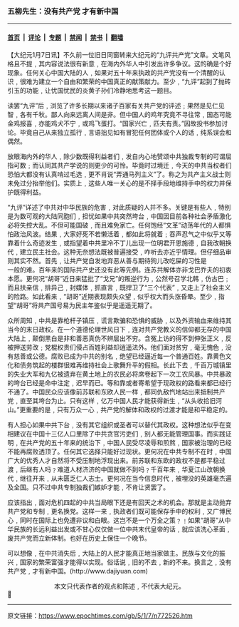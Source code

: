 ### 五柳先生：没有共产党 才有新中国

---

#### [首页](../../../..?n772526) &nbsp;|&nbsp; [评论](../../../../../epoch-comment?n772526) &nbsp;|&nbsp; [专题](../../../../../epoch-special?n772526) &nbsp;|&nbsp; [禁闻](../../../../../epoch-news?n772526) &nbsp;|&nbsp; [禁书](../../../../../books?n772526) &nbsp;|&nbsp; [翻墙](https://github.com/gfw-breaker/nogfw/blob/master/README.md?n772526)


<div class="post_content" id="artbody" itemprop="articleBody">
 <!-- article content begin -->
 <p>
  【大纪元1月7日讯】不久前一位旧日同窗转来大纪元的“九评共产党”文章。文笔风格且不提﹐其内容说法很有新意﹐在海内外华人中引发出许多争议。这的确是个好现象。任何关心中国大陆的人﹐如果对五十年来执政的共产党没有一个清醒的认识﹐很难为建立一个自由和繁荣的中国真正的献策献力。至少﹐“九评”起到了抛砖引玉的功能﹐让忧国忧民的炎黄子孙们冷静地思考这一题目。
 </p>
 <p>
  读罢“九评”后﹐浏览了许多长期以来诸子百家有关共产党的评述﹔果然是见仁见智﹐各有千秋。鄙人向来远离人间是非。但中国人的鸡年究竟不寻往常﹐国态可能金鸡报喜﹐亦能鸡犬不宁﹐或鸡飞蛋打。“国家兴亡﹐匹夫有责。”因故投书参加讨论。毕竟自己从来独立孤行﹐言语拙见如有冒犯任何团体或个人的话﹐纯系误会和偶然。
 </p>
 <p>
  放眼海内外的华人﹐除少数既得利益者们﹐发自内心地赞颂中共独裁专制的可谓屈指可数﹔而认同其共产学说的则更少的可怜。毕竟时过境迁﹐今天的中共当权者们恐怕大都没有认真啃过毛选﹐更不肖说“弄通马列主义”了。称之为共产主义战士则未免过分抬举他们。实质上﹐这些人唯一关心的是不择手段地维持手中的权力并保护既得利益。
 </p>
 <p>
  “九评”详述了中共对中华民族的危害﹐对此质疑的人并不多。关键是有些人﹐特别是为数可观的大陆同胞们﹐担忧如果中共突然垮台﹐中国因目前各种社会矛盾激化必将失控大乱。不但可能国破﹐而且难免家亡。任何饱经“文革”动荡年代的人都惧怕政治风波。结果﹐大家好死不若懒活着﹐都如此将就着﹔吞声忍气之中似乎又等靠着什么奇迹发生﹐或指望着中共里冷不丁儿出现一位明君开恩施德﹐自我改朝换代﹐建立民主社会。这种无奈想法既被普遍接受﹐咋听去亦近乎情理。但仔细品审则其实不然。首先﹐让共产党自发地弃恶从善与期待狗儿改吃屎的习性是
  <br/>
  一般的难。百年来的国际共产史还没有此等先例。连苏共解体亦非戈巴乔夫的初衷本愿。更何况“胡哥”近日来猛批了“戈兄”的叛逆行为﹐公然号召学北韩﹐仿古巴﹔而且扶亲信﹐排异己﹐封媒体﹐抓直言﹐既捍卫了“三个代表”﹐又走上了社会主义的险路。如此看来﹐“胡哥”近期表现颇失众望﹐似乎权大而头涨昏晕。至少﹐指望“胡哥”将共产国号易为民主年鉴似乎是遥遥无期了。
 </p>
 <p>
  众所周知﹐中共是靠枪杆子镇压﹐谎言欺骗和恐惧的威胁﹐以及外资输血来维持其当今的末日政权。在一个道德伦理世风日下﹐连对共产党教义的信仰都无存的中国大陆上﹐颠倒黑白是非和善恶真伪不辨层出不穷。含冤上访的得不到伸张正义﹐反被押送劳改﹔党棍权贵们侵占百姓利益却逍遥法外。他们面对贫穷﹐毫无愧色﹐没有慈善或公德。腐败已成为中共的别名﹐绝望已经逼近每一个普通百姓。靠黄色文化和债务筑起的楼群很难再维持社会上歌舞升平的假相。长此下去﹐千百万城镇里的失业大军和九亿被遗弃在黄土地上的农民必将席卷起下一次工农风暴。中共暴政的垮台已经是命中注定﹐迟早而已。等和靠或者寄希望于现政权的路看来都已经行不通了。中国民众应该像前苏联和东欧人民一样﹐都同仇敌忾地站出来抵制共产党﹐直至其垮台为止。只有这样﹐亿万中国人民才能获得新生﹐“从头收拾旧河山。”更重要的是﹐只有万众一心﹐共产党的解体和政权的过渡才能是和平稳定的。
 </p>
 <p>
  有人担心如果中共下台﹐没有其它组织或圣者可以替代其政权。这种想法似乎在变相建议在中国十三亿人口里除了中共贪官污吏们﹐别人都无能管理国事。而实践证明﹐在共产党的五十年来的统治下﹐中国人民受尽凌辱和煎熬﹐国家被治理的已经不能再腐败透顶了。任何其它选择只能好过现状。更何况在中共专制不在时﹐中国广大的优秀人才自然将不受压制地浮现出来。前苏联和东欧的政权不是都平稳过渡﹐后继有人吗﹖难道人材济济的中国就做不到吗﹖千百年来﹐华夏江山改朝换代﹐继往开来﹐从未匮乏仁人志士。更何况在当今信息时代﹐被埋没的英雄毫杰遍及全国。只不过中共专制独裁们嫉妒才能﹐不肯让贤罢了。
 </p>
 <p>
  应该指出﹐面对危机四起的中共当局眼下还是有回天之术的机会。那就是主动抛弃共产党和专制﹐更名换党。这样一来﹐执政者们既可能保存手中的权利﹐又广博民心﹐同时在国际上也免遭非议和白眼。这岂不是一个万全之策﹖﹗如果“胡哥”从中华民族的长远利益出发或不甘心仅仅做一位中共末代皇帝的话﹐就应该洗心革面﹐废共产党而立新体制。也好在历史上保住一个晚节。
 </p>
 <p>
  可以想像﹐在中共消失后﹐大陆上的人民才能真正地当家做主。民族与文化的振兴﹐国家的繁荣富强才能得以实现。俗话说﹐旧的不去﹐新的不来。换言之﹐没有共产党﹐才有新中国。(http://www.dajiyuan.com)
  <br/>
  <center>
   <font class="GY16">
    本文只代表作者的观点和陈述﹐不代表大纪元。
   </font>
  </center>
  
 </p>
 <!-- article content end -->
 <div id="below_article_ad">
 </div>
</div>


---

原文链接：https://www.epochtimes.com/gb/5/1/7/n772526.htm